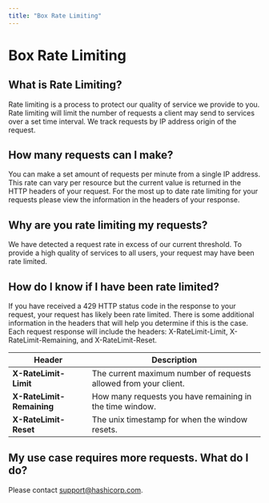 ```yaml
---
title: "Box Rate Limiting"
---
```


# Box Rate Limiting

## What is Rate Limiting?

Rate limiting is a process to protect our quality of service we provide to you. Rate limiting will limit the number of requests a client may send to services over a set time interval. We track requests by IP address origin of the request.

## How many requests can I make?

You can make a set amount of requests per minute from a single IP address. This rate can vary per resource but the current value is returned in the HTTP headers of your request.  For the most up to date rate limiting for your requests please view the information in the headers of your response.

## Why are you rate limiting my requests?

We have detected a request rate in excess of our current threshold. To provide a high quality of services to all users, your request may have been rate limited.

## How do I know if I have been rate limited?

If you have received a 429 HTTP status code in the response to your request, your request has likely been rate limited. There is some additional information in the headers that will help you determine if this is the case. Each request response will include the headers:  X-RateLimit-Limit, X-RateLimit-Remaining, and X-RateLimit-Reset.

Header                      | Description
----------------------------|------------------------------------------------------------------
**X-RateLimit-Limit**       | The current maximum number of requests allowed from your client.
**X-RateLimit-Remaining**   | How many requests you have remaining in the time window.
**X-RateLimit-Reset**       | The unix timestamp for when the window resets.

## My use case requires more requests.  What do I do?

Please contact support@hashicorp.com.
